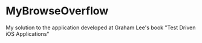 # MyBrowseOverflow
My solution to the application developed at Graham Lee's book "Test Driven iOS Applications"
